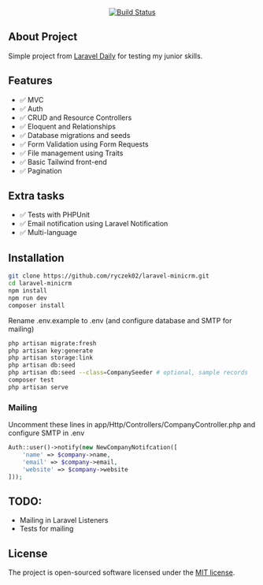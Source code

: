 
<p align="center">
<a href="https://travis-ci.org/laravel/framework"><img src="https://travis-ci.org/laravel/framework.svg" alt="Build Status"></a>
</p>

## About Project

Simple project from [Laravel Daily](https://laraveldaily.com/test-junior-laravel-developer-sample-project/) for testing my junior skills.

## Features
- ✅ MVC
- ✅ Auth
- ✅ CRUD and Resource Controllers
- ✅ Eloquent and Relationships
- ✅ Database migrations and seeds
- ✅ Form Validation using Form Requests
- ✅ File management using Traits
- ✅ Basic Tailwind front-end
- ✅ Pagination

## Extra tasks
- ✅ Tests with PHPUnit
- ✅ Email notification using Laravel Notification
- ✅ Multi-language

## Installation
```bash
git clone https://github.com/ryczek02/laravel-minicrm.git
cd laravel-minicrm
npm install
npm run dev
composer install
```
Rename .env.example to .env (and configure database and SMTP for mailing)
```bash
php artisan migrate:fresh
php artisan key:generate
php artisan storage:link
php artisan db:seed
php artisan db:seed --class=CompanySeeder # optional, sample records 
composer test
php artisan serve
```
### Mailing
Uncomment these lines in app/Http/Controllers/CompanyController.php and configure SMTP in .env
```php
Auth::user()->notify(new NewCompanyNotifcation([
    'name' => $company->name,
    'email' => $company->email,
    'website' => $company->website
]));
```
## TODO:
- Mailing in Laravel Listeners
- Tests for mailing

## License

The project is open-sourced software licensed under the [MIT license](https://opensource.org/licenses/MIT).

